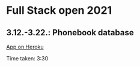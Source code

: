 # Full Stack open 2021

## 3.12.-3.22.: Phonebook database

[App on Heroku](https://serene-falls-56324.herokuapp.com/)

Time taken: 3:30
